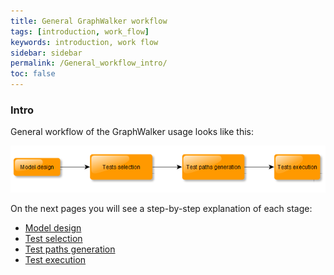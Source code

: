 ```yaml
---
title: General GraphWalker workflow
tags: [introduction, work_flow]
keywords: introduction, work flow
sidebar: sidebar
permalink: /General_workflow_intro/
toc: false
---
```


### Intro

General workflow of the GraphWalker usage looks like this:

<img src="/images/GraphwalkerWorkflow.png" alt="General workflow">

On the next pages you will see a step-by-step explanation of each stage:  

* [Model design](/Model_design)  
* [Test selection](/Tests_selection)  
* [Test paths generation](/Test_paths_generation)  
* [Test execution](/Tests_execution)  